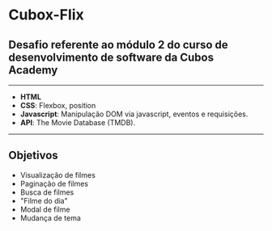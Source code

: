 # Cubox-Flix
<h2>Desafio referente ao módulo 2 do curso de desenvolvimento de software da Cubos Academy</h2>
<hr>
<ul>
  <li><strong>HTML</strong></li>
  <li><strong>CSS</strong>: Flexbox, position</li>
  <li><strong>Javascript</strong>: Manipulação DOM via javascript, eventos e requisições.</li>
  <li><strong>API</strong>: The Movie Database (TMDB).</li>
</ul>
<hr>
<h2>Objetivos</h2>
<ul>
  <li>Visualização de filmes</li>
  <li>Paginação de filmes</li>
  <li>Busca de filmes</li>
  <li>"Filme do dia"</li>
  <li>Modal de filme</li>
  <li>Mudança de tema</li>
</ul>
